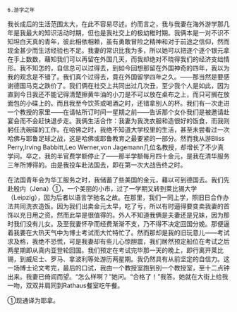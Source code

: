     6.游学之年 

   我长成后的生活范围太大，在此不容易尽述。约而言之，我与我妻在海外游学那几年是我最大的知识活动时期，但也是我社交上的极幼稚时期。我俩本是一对不识不知坦白天真的青年，彼此相依相赖，虽有勇敢冒险之精神和对于前途之信仰，然而现金甚少而生活经验也不足。我妻的常识比我为多，所以她可以把逐个逐个银元拿在手上数数，藉知我们可以再留在外国几天，而我却绝对不晓得我们的经济支绌情形。我不知怎的，自信总可以过得去，到如今回想那留在外国神奇的四年，我以为我的观念是不错了。我们真个过得去，竟在外国留学四年之久。——那当然是要感谢德国马克之跌价了。我们俩在社交上共同出过几次丑，至少我个人是如此，因为直到今日我还不能记得清楚擦黄牛油的小刀是不可以放在桌布之上，而只可搁在放面包的小碟上的。而且我至今饮茶或喝酒之时，还错拿别人的杯。我们有一次走进一个教授的家里——在请帖所订时间一星期之前——告诉那个女仆我们是被邀请赴宴会而不会赶快退步走。我俩生活合作：我妻为我洗衣服和造很好的饭食，而我则躬任洗碗碟的工作。在哈佛之时，我绝不知道大学校里的生活，甚至未尝看过一次哈佛与耶鲁足球之战，这是哈佛或耶鲁教育之最要紧的一部分。然而我从游Bliss Perry,lrving Babbitt,Leo Werner,von Jagemann几位名教授，却增长了不少真学问。卒之，我的半官费学额停止了——那半学额每月四十金元，是我在清华服务三年所博得的。由是我投车赴法国去，即在第一次大战告终之时。

   在法国青年会为华工服务之时，我储蓄了些美国的金元，藉以可到德国去。我们先赴殷内（Jena）①，一个美丽的小市，过了一学期又转到莱比锡大学（Leipzig），因为后者以语言学驰名之故。在那里，我们一同上学，照旧日合作办法共同洗衣造饭。因为我们出卖金元太早，吃了亏，所以有时逼得要变卖我妻的首饰以充日用之资。然而此举是很值得的。外人不知道我俩是夫妻还是兄妹，因为那时我们没有儿女。及至我妻怀孕而经费渐渐不支，乃不得不决定回国分娩。那便逼着我要在大热天气中为博士考试而大忙特忙了。然而那却是我的旧玩意儿——考试求及格，我绝不恐慌，可是我妻却有些儿心惊胆震，我们居然预定船位在考试之后两星期即从真内亚登轮回国。我们预定在考试完毕那一天的晚上，即行离开莱比锡，到威尼士、罗马、拿波利等处游历两星期。我仍然具有从前坚定的自信力。这一场博士论文考完，最后的口试，我由一个教授室跑到别一个教授室，至十二点钟出来。我妻已倚闾而望。“怎么样啊？”她问。“合格了！”我答。她就在大街上给我一吻，双双并肩同到Rathaus餐室吃午餐。

   ①现通译为耶拿。

